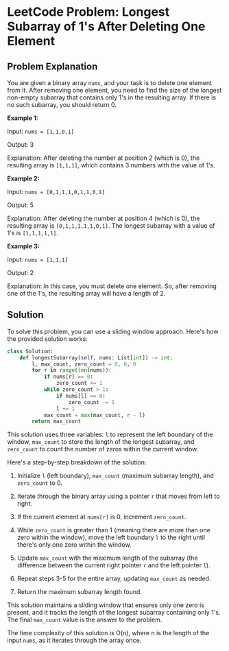 # LeetCode Problem: Longest Subarray of 1's After Deleting One Element

## Problem Explanation

You are given a binary array `nums`, and your task is to delete one element from it. After removing one element, you need to find the size of the longest non-empty subarray that contains only 1's in the resulting array. If there is no such subarray, you should return 0.

**Example 1:**

Input: `nums = [1,1,0,1]`

Output: 3

Explanation: After deleting the number at position 2 (which is 0), the resulting array is `[1,1,1]`, which contains 3 numbers with the value of 1's.

**Example 2:**

Input: `nums = [0,1,1,1,0,1,1,0,1]`

Output: 5

Explanation: After deleting the number at position 4 (which is 0), the resulting array is `[0,1,1,1,1,1,0,1]`. The longest subarray with a value of 1's is `[1,1,1,1,1]`.

**Example 3:**

Input: `nums = [1,1,1]`

Output: 2

Explanation: In this case, you must delete one element. So, after removing one of the 1's, the resulting array will have a length of 2.

## Solution

To solve this problem, you can use a sliding window approach. Here's how the provided solution works:

```python
class Solution:
    def longestSubarray(self, nums: List[int]) -> int:
        l, max_count, zero_count = 0, 0, 0
        for r in range(len(nums)):
            if nums[r] == 0:
                zero_count += 1
            while zero_count > 1:
                if nums[l] == 0:
                    zero_count -= 1
                l += 1
            max_count = max(max_count, r - l)
        return max_count
```

This solution uses three variables: `l` to represent the left boundary of the window, `max_count` to store the length of the longest subarray, and `zero_count` to count the number of zeros within the current window.

Here's a step-by-step breakdown of the solution:

1. Initialize `l` (left boundary), `max_count` (maximum subarray length), and `zero_count` to 0.

2. Iterate through the binary array using a pointer `r` that moves from left to right.

3. If the current element at `nums[r]` is 0, increment `zero_count`.

4. While `zero_count` is greater than 1 (meaning there are more than one zero within the window), move the left boundary `l` to the right until there's only one zero within the window.

5. Update `max_count` with the maximum length of the subarray (the difference between the current right pointer `r` and the left pointer `l`).

6. Repeat steps 3-5 for the entire array, updating `max_count` as needed.

7. Return the maximum subarray length found.

This solution maintains a sliding window that ensures only one zero is present, and it tracks the length of the longest subarray containing only 1's. The final `max_count` value is the answer to the problem.

The time complexity of this solution is O(n), where n is the length of the input `nums`, as it iterates through the array once.